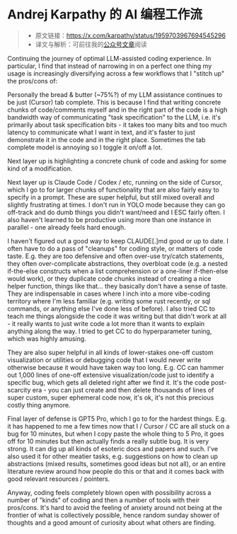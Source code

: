 # Andrej Karpathy 的 AI 编程工作流

> * 原文链接：https://x.com/karpathy/status/1959703967694545296
> * 译文与解析：可前往我的[公众号文章](https://mp.weixin.qq.com/s/4JAq2GkzCRRVqJ4nsLwO4A)阅读

Continuing the journey of optimal LLM-assisted coding experience. In particular, I find that instead of narrowing in on a perfect one thing my usage is increasingly diversifying across a few workflows that I "stitch up" the pros/cons of:

Personally the bread & butter (~75%?) of my LLM assistance continues to be just (Cursor) tab complete. This is because I find that writing concrete chunks of code/comments myself and in the right part of the code is a high bandwidth way of communicating "task specification" to the LLM, i.e. it's primarily about task specification bits - it takes too many bits and too much latency to communicate what I want in text, and it's faster to just demonstrate it in the code and in the right place. Sometimes the tab complete model is annoying so I toggle it on/off a lot.

Next layer up is highlighting a concrete chunk of code and asking for some kind of a modification.

Next layer up is Claude Code / Codex / etc, running on the side of Cursor, which I go to for larger chunks of functionality that are also fairly easy to specify in a prompt. These are super helpful, but still mixed overall and slightly frustrating at times. I don't run in YOLO mode because they can go off-track and do dumb things you didn't want/need and I ESC fairly often. I also haven't learned to be productive using more than one instance in parallel - one already feels hard enough. 

I haven't figured out a good way to keep CLAUDE[.]md good or up to date. I often have to do a pass of "cleanups" for coding style, or matters of code taste. E.g. they are too defensive and often over-use try/catch statements, they often over-complicate abstractions, they overbloat code (e.g. a nested if-the-else constructs when a list comprehension or a one-liner if-then-else would work), or they duplicate code chunks instead of creating a nice helper function, things like that... they basically don't have a sense of taste. They are indispensable in cases where I inch into a more vibe-coding territory where I'm less familiar (e.g. writing some rust recently, or sql commands, or anything else I've done less of before). I also tried CC to teach me things alongside the code it was writing but that didn't work at all - it really wants to just write code a lot more than it wants to explain anything along the way. I tried to get CC to do hyperparameter tuning, which was highly amusing. 

They are also super helpful in all kinds of lower-stakes one-off custom visualization or utilities or debugging code that I would never write otherwise because it would have taken way too long. E.g. CC can hammer out 1,000 lines of one-off extensive visualization/code just to identify a specific bug, which gets all deleted right after we find it. It's the code post-scarcity era - you can just create and then delete thousands of lines of super custom, super ephemeral code now, it's ok, it's not this precious costly thing anymore.

Final layer of defense is GPT5 Pro, which I go to for the hardest things. E.g. it has happened to me a few times now that I / Cursor / CC are all stuck on a bug for 10 minutes, but when I copy paste the whole thing to 5 Pro, it goes off for 10 minutes but then actually finds a really subtle bug. It is very strong. It can dig up all kinds of esoteric docs and papers and such. I've also used it for other meatier tasks, e.g. suggestions on how to clean up abstractions (mixed results, sometimes good ideas but not all), or an entire literature review around how people do this or that and it comes back with good relevant resources / pointers.

Anyway, coding feels completely blown open with possibility across a number of "kinds" of coding and then a number of tools with their pros/cons. It's hard to avoid the feeling of anxiety around not being at the frontier of what is collectively possible, hence random sunday shower of thoughts and a good amount of curiosity about what others are finding.
